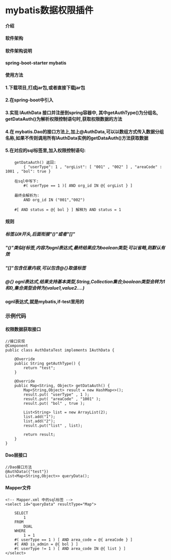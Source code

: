 # mybatis数据权限插件

#### 介绍


#### 软件架构
#### 软件架构说明
#### spring-boot-starter mybatis

#### 使用方法

#### 1.下载项目,打成jar包,或者直接下载jar包
#### 2.在spring-boot中引入
#### 3.实现 IAuthData 接口并注册到spring容器中, 其中getAuthType()为分组名, getDataAuth()为解析权限控制语句时,获取权限数据的方法
#### 4.在 mybatis.Dao的接口方法上,加上@AuthData,可以以数组方式传入数据分组名称,如果不传则调用所有IAuthData实例的getDataAuth()方法获取数据
#### 5.在对应的sql标签里,加入权限控制语句:
```
    getDataAuth() 返回: 
        { "userType": 1 , "orgList": [ "001" , "002" ] , "areaCode" : 1001 , "bol": true }
    
    在sql中写下: 
        #( userType == 1 )[ AND org_id IN @{ orgList } ]
        
    最终会解析为: 
        AND org_id IN ("001","002")
    
    #[ AND status = @{ bol } ] 解释为 AND status = 1
``` 
#### 规则
##### 标签以#开头,后面衔接"()"或者"[]"
##### "()"类似if标签,内容为ognl表达式,最终结果应为boolean类型;可以省略,则默认有效
##### "[]"包含任意内容,可以包含@{}取值标签
##### @{} ognl表达式,结果支持基本类型,String,Collection集合;boolean类型会转为1和0,集合类型会转为(value1,value2....)
#### ognl表达式,就是mybatis,if-test里用的

### 示例代码
#### 权限数据获取接口
```
//接口实现
@Component
public class AuthDataTest implements IAuthData {

    @Override
    public String getAuthType() {
        return "test";
    }

    @Override
    public Map<String, Object> getDataAuth() {
        Map<String,Object> result = new HashMap<>();
        result.put( "userType" , 1 );
        result.put( "areaCode" , "1001" );
        result.put( "bol" , true );
        
        List<String> list = new ArrayList(2);
        list.add("1");
        list.add("2");
        result.put("list" , list);
        
        return result;
    }
}
```
#### Dao层接口
```
//Dao接口方法
@AuthData({"test"})
List<Map<String,Object>> queryData();
```
#### Mapper文件
```
<!-- Mapper.xml 中的sql标签 -->
<select id="queryData" resultType="Map">

    SELECT
        1
    FROM
        DUAL
    WHERE
        1 = 1
    #( userType == 1 ) [ AND area_code = @{ areaCode } ]
    #[ AND is_admin = @{ bol } ]
    #( userType != 1 ) [ AND area_code IN @{ list } ]
</select>
```
